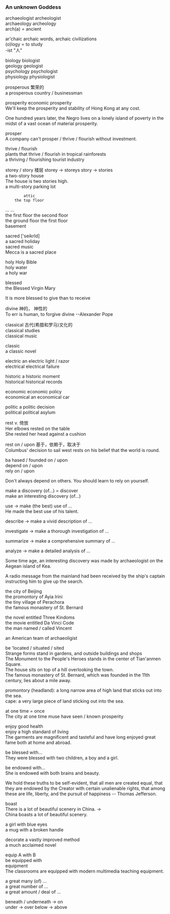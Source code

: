 ### An unknown Goddess  
archaeologist   archeologist   
archaeology     archeology  
arch(a) = ancient  
  
ar'chaic  archaic words,    archaic civilizations  
(o)logy = to study  
-ist "人" 
  
biology     biologist  
geology     geologist  
psychology  psychologist  
physiology  physiologist  
  
prosperous 繁荣的  
a prosperous country / businessman  
  
prosperity   economic prosperity  
We'll keep the prosperity and stability of Hong Kong at any cost.  

One hundred years later, the Negro lives on a lonely island of poverty in the midst of a vast ocean of material prosperity.  
  
prosper  
A company can't prosper / thrive / flourish without investment.  
  
thrive / flourish  
plants that thrive / flourish in tropical rainforests  
a thriving / flourishing tourist industry  
  
storey / story 楼层  storey -> storeys story -> stories  
a two-story house  
The house is two stories high.  
a multi-story parking lot  
  
            attic  
        the top floor  
...                 ...  
the first floor     the second floor  
the ground floor    the first floor  
            basement  
  
sacred ['seikrId]  
a sacred holiday  
sacred music  
Mecca is a sacred place  
  
holy    Holy Bible  
holy water  
a holy war  
  
blessed  
the Blessed Virgin Mary  
  
It is more blessed to give than to receive  
  
divine  神的， 神性的  
To err is human, to forgive divine --Alexander Pope  
  
classical 古代(希腊和罗马)文化的  
classical studies  
classical music  
  
classic  
a classic novel  
  
electric        an electric light / razor  
electrical      electrical failure  
  
historic        a historic moment  
historical      historical records  
  
economic        economic policy  
economical      an economical car  
  
politic         a politic decision  
political       political asylum  
  
rest v. 倚放  
Her elbows rested on the table  
She rested her head against a cushion  
  
rest on / upon 基于，依赖于，取决于  
Columbus' decision to sail west rests on his belief that the world is round.  
  
ba hased / founded on / upon  
depend on / upon  
rely on / upon  
  
Don't always depend on others. You should learn to rely on yourself.  
  
make a discovery (of...)  = discover  
make an interesting discovery (of...)  
  
use -> make (the best) use of ...  
He made the best use of his talent.  
  
describe -> make a vivid description of ...  
  
investigate -> make a thorough investigation of ... 
  
summarize -> make a comprehensive summary of ...  
  
analyze -> make a detailed analysis of ...  
  
Some time age, an interesting discovery was made by archaeologist on the Aegean island of Kea.  
  
A radio message from the mainland had been received by the ship's captain instructing him to give up the search.  
  
the city of Beijing  
the promontory of Ayia Irini  
the tiny village of Perachora  
the famous monastery of St. Bernard  

the novel entitled Three Kindoms  
the movie entitled Da Vinci Code  
the man named / called Vincent  

an American team of archaeoligist  

be 'located / situated / sited  
Strange forms stand in gardens, and outside buildings and shops  
The Monument to the People's Heroes stands in the center of Tian'anmen Square.  
The house sits on top of a hill overlooking the town.  
The famous monastery of St. Bernard, which was founded in the 11th century, lies about a mile away.  
  
promontory (headland): a long narrow area of high land that sticks out into the sea.  
cape: a very large piece of land sticking out into the sea.  
  
at one time = once  
The city at one time muse have seen / known prosperity  
  
enjoy good health  
enjoy a high standard of living  
The garments are magnificent and tasteful and have long enjoyed great fame both at home and abroad.  
  
be blessed with...  
They were blessed with two children, a boy and a girl.  
  
be endowed with...  
She is endowed with both brains and beauty.  
  
We hold these truths to be self-evident, that all men are created equal, that they are endowed by the Creator with certain unalienable rights, that among these are life, liberty, and the pursuit of happiness -- Thomas Jefferson.  
  
boast  
There is a lot of beautiful scenery in China. ->  
China boasts a lot of beautiful scenery.  
  
a girl with blue eyes  
a mug with a broken handle  
  
decorate 
a vastly improved method  
a much acclaimed novel  
  
equip A with B  
be equipped with  
equipment  
The classrooms are equipped with modern multimedia teaching equipment.  
  
a great many (of) ...  
a great number of ...  
a great amount / deal of ...  
  
beneath / underneath -> on  
under -> over
below -> above